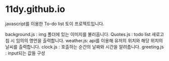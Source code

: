 # 11dy.github.io

javascript를 이용한 To-do list 토이 프로젝트입니다.

background.js : img 폴더에 있는 이미지를 불러옵니다. 
Quotes.js : todo list 새로고침 시 임의의 명언을 출력합니다. 
weather.js: api를 이용해 유저의 위치와 해당 위치의 날씨를 출력합니다.
clock.js : 호출하는 순간의 날짜와 시간을 알려줍니다. 
greeting.js : input되는 값들 구성 
